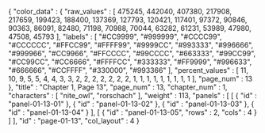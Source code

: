 {
  "color_data" : {
    "raw_values" : [
      475245,
      442040,
      407380,
      217908,
      217659,
      199423,
      188400,
      137369,
      127793,
      120421,
      117401,
      97372,
      90846,
      90363,
      86091,
      82480,
      71198,
      70988,
      70044,
      63282,
      61231,
      53989,
      47980,
      47508,
      45793
    ],
    "labels" : [
      "#CC9999",
      "#999999",
      "#CCCC99",
      "#CCCCCC",
      "#FFCC99",
      "#FFFF99",
      "#9999CC",
      "#993333",
      "#996666",
      "#999966",
      "#CC9966",
      "#FFCCCC",
      "#99CCCC",
      "#663333",
      "#99CC99",
      "#CC99CC",
      "#CC6666",
      "#FFFFCC",
      "#333333",
      "#FF9999",
      "#996633",
      "#666666",
      "#CCFFFF",
      "#330000",
      "#993366"
    ],
    "percent_values" : [
      11,
      10,
      9,
      5,
      5,
      4,
      4,
      3,
      3,
      2,
      2,
      2,
      2,
      2,
      2,
      2,
      1,
      1,
      1,
      1,
      1,
      1,
      1,
      1,
      1
    ],
    "page_num" : 13
  },
  "title" : "Chapter 1, Page 13",
  "page_num" : 13,
  "chapter_num" : 1,
  "characters" : [
    "nite_owl",
    "rorschach"
  ],
  "weight" : 113,
  "panels" : [
    [
      {
        "id" : "panel-01-13-01"
      },
      {
        "id" : "panel-01-13-02"
      },
      {
        "id" : "panel-01-13-03"
      },
      {
        "id" : "panel-01-13-04"
      }
    ],
    [
      {
        "id" : "panel-01-13-05",
        "rows" : 2,
        "cols" : 4
      }
    ]
  ],
  "id" : "page-01-13",
  "col_layout" : 4
}

